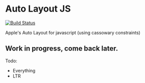 # Auto Layout JS

[![Build Status](https://travis-ci.org/IjzerenHein/autolayout.js.svg?branch=master)](https://travis-ci.org/IjzerenHein/autolayout.js)

Apple's Auto Layout for javascript (using cassowary constraints)


## Work in progress, come back later.


Todo:
- Everything
- LTR
